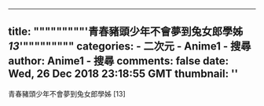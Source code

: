 
---
title: """""""""'青春豬頭少年不會夢到兔女郎學姊 _13_'"""""""""
categories: 
    - 二次元
    - Anime1 - 搜尋
author: Anime1 - 搜尋
comments: false
date: Wed, 26 Dec 2018 23:18:55 GMT
thumbnail: ''
---

<div>   
青春豬頭少年不會夢到兔女郎學姊 [13]  
</div>
            
